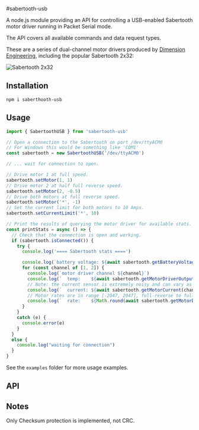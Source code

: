 #sabertooth-usb

A node.js module providing an API for controlling a USB-enabled Sabertooth motor driver running in Packet Serial mode.

The API covers all available commands and data request types.

These are a series of dual-channel motor drivers produced by [Dimension Engineering](https://www.dimensionengineering.com/), including the popular Sabertooth 2x32:

![Sabertooth 2x32](https://www.dimensionengineering.com/images/products/Sabertooth2x32Small.jpg)

## Installation

```shell
npm i saberthooth-usb
```

## Usage

```ts
import { SabertoothUSB } from 'sabertooth-usb'

// Open a connection to the Sabertooth on port /dev/ttyACM0
// For Windows this would be something like 'COM1'
const sabertooth = new SabertoothUSB('/dev/ttyACM0')

// ... wait for connection to open.

// Drive motor 1 at full speed.
sabertooth.setMotor(1, 1)
// Drive motor 2 at half full reverse speed.
sabertooth.setMotor(2, -0.5)
// Drive both motors at full reverse speed.
sabertooth.setMotor('*', -1)
// Set the current limit for both motors to 10 Amps.
sabertooth.setCurrentLimit('*', 10)

// Print the results of querying the motor driver for available stats.
const printStats = async () => {
  // Check that the connection is open and working.
  if (sabertooth.isConnected()) {
    try {
      console.log('==== Sabertooth stats ====')

      console.log(`battery voltage: ${await sabertooth.getBatteryVoltage()}V`)
      for (const channel of [1, 2]) {
        console.log(`motor driver channel ${channel}`)
        console.log(`  temp:    ${await sabertooth.getMotorDriverOutputTemperature(channel)}°C`)
        // Note: the current sensor is extremely noisy and can vary as much as several amps.
        console.log(`  current: ${await sabertooth.getMotorCurrent(channel)}A`)
        // Motor rates are in range [-2047, 2047], full-reverse to full-forward.
        console.log(`  rate:    ${Math.round(await sabertooth.getMotorDriverOutputRate(channel) * 100)}%`)
      }
    }
    catch (e) {
      console.error(e)
    }
  }
  else {
    console.log("waiting for connection")
  }
}
```

See the `examples` folder for more usage examples.

## API



## Notes

Only Checksum protection is implemented, not CRC.
